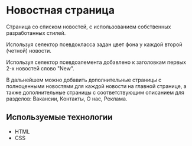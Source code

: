 # Новостная страница 

Страница со списком новостей, с использованием собственных разработанных стилей.

Используя селектор псевдокласса задан цвет фона у каждой второй (четной) новости.

Используя селектор псевдоэлемента добавлено к заголовкам первых 2-х новостей слово "New".

В дальнейшем можно добавить дополнительные страницы с полноценными новостями для каждой новости на главной странице, а также дополнительные страницы с соответствующим описанием для разделов: Вакансии, Контакты, О нас, Реклама.

## Используемые технологии

* HTML
* CSS